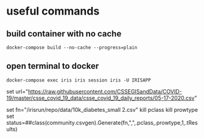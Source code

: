 # useful commands
## build container with no cache
```
docker-compose build --no-cache --progress=plain
```
## open terminal to docker
```
docker-compose exec iris iris session iris -U IRISAPP
```
set url="https://raw.githubusercontent.com/CSSEGISandData/COVID-19/master/csse_covid_19_data/csse_covid_19_daily_reports/05-17-2020.csv"
	
set fn="/irisrun/repo/data/10k_diabetes_small 2.csv"
	kill pclass
    kill prowtype
	set status=##class(community.csvgen).Generate(fn,",",.pclass,.prowtype,1,.tResults)
	

